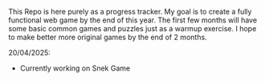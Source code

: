 This Repo is here purely as a progress tracker. My goal is to create a fully functional web game by the end of this year. The first few months will have some basic 
common games and puzzles just as a warmup exercise. I hope to make better more original games by the end of 2 months.

20/04/2025:
* Currently working on Snek Game
